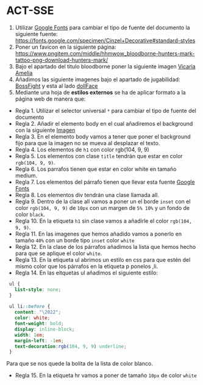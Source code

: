 # ACT-SSE
1. Utilizar [Google Fonts](https://fonts.google.com/) para cambiar el tipo de fuente del documento la siguiente fuente: https://fonts.google.com/specimen/Cinzel+Decorative#standard-styles
2. Poner un favicon en la siguiente página: https://www.pngitem.com/middle/hhmwow_bloodborne-hunters-mark-tattoo-png-download-hunters-mark/
3. Bajo el apartado del titulo bloodborne poner la siguiente imagen [Vicaria Amelia](https://media.vandal.net/i/1280x720/3-2018/201832201439_1.jpg.webp)
4. Añadimos las siguiente imagenes bajo el apartado de jugabilidad: [BossFight](https://www.google.com/url?sa=i&url=https%3A%2F%2Fwww.businessinsider.com%2Fbloodborne-review-photos-bosses-weapons-2016-8&psig=AOvVaw0W98WXzDy6qFVU5a6HdQSX&ust=1636547028048000&source=images&cd=vfe&ved=0CAsQjRxqFwoTCOCGwfaii_QCFQAAAAAdAAAAABAD) y esta al lado [dollFace](https://external-preview.redd.it/PBeCrULhl3u5rqqPo5T9F7Q_iAh9gd6zwcw5BvmHenE.jpg?width=640&crop=smart&auto=webp&s=bba9c7b801bd83829ee09235dedaa61b59e6f22f)
5. Mediante una hoja de **estilos externos** se ha de aplicar formato a la página web de manera que:
 * Regla 1. Utilizar el selector universal `*` para cambiar el tipo de fuente del documento
 * Regla 2. Añadir el elemento body en el cual añadiremos el background con la siguiente [Imagen](https://www.wallpaperflare.com/anime-anime-grasoso-bloodborne-video-game-art-fantasy-city-wallpaper-cwerh/download/2160x1440)
 * Regla 3. En el elemento body vamos a tener que poner el background fijo para que la imagen no se mueva al desplazar el texto.
 * Regla 4. Los elementos de `h1` con color rgb(104, 9, 9)
 * Regla 5. Los elementos con clase `title` tendrán que estar en color `rgb(104, 9, 9)`.
 * Regla 6. Los parrafos tienen que estar en color white en tamaño medium.
 * Regla 7. Los elementos del párrafo tienen que llevar esta fuente [Google Fonts](https://fonts.google.com/specimen/MedievalSharp?query=medieval)
 * Regla 8. Los elementos div tendrán una clase llamada all.
 * Regla 9. Dentro de la clase all vamos a poner un el borde `inset` con el color `rgb(104, 9, 9)` de `10px` con un margen de `5% 10%` y un fondo de color `black`.
 * Regla 10. En la etiqueta `h1` sin clase vamos a añadirle el color `rgb(104, 9, 9)`.
 * Regla 11. En las imagenes que hemos añadido vamos a ponerlo en tamaño `40%` con un borde tipo `inset` color `white`
 * Regla 12. En la clase de los párrafos añadimos la lista que hemos hecho para que se aplique el color `white`.
 * Regla 13. En la etiqueta ul abrimos un estilo en css para que estén del mismo color que los párrafos en la etiqueta p ponelos ,li.
 * Regla 14. En las eitquetas ul añadimos el siguiente estilo:
 ```css
  ul {
    list-style: none;
  }
  
  ul li::before {
    content: "\2022";  
    color: white; 
    font-weight: bold; 
    display: inline-block; 
    width: 1em; 
    margin-left: -1em; 
    text-decoration:rgb(104, 9, 9) underline;
  }
  ```
  Para que se nos quede la bolita de la lista de color blanco.
 * Regla 15. En la etiqueta hr vamos a poner de tamaño `10px` de color `white`





